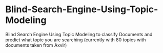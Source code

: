 # Blind-Search-Engine-Using-Topic-Modeling
Blind Search Engine Using Topic Modeling to classify Documents and predict what topic you are searching (currently with 80 topics with documents taken from Axvir)
